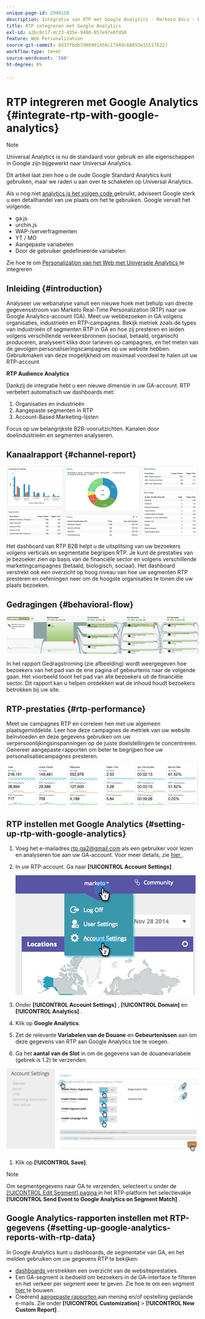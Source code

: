 ```yaml
---
unique-page-id: 2949158
description: Integratie van RTP met Google Analytics - Marketo Docs - Productdocumentatie
title: RTP integreren met Google Analytics
exl-id: a2bc0c17-dc23-435e-9480-857e97e6fd50
feature: Web Personalization
source-git-commit: 0d37fbdb7d08901458c1744dc68893e155176327
workflow-type: tm+mt
source-wordcount: '560'
ht-degree: 0%

---
```


# RTP integreren met Google Analytics {#integrate-rtp-with-google-analytics}

>[!NOTE]
>
>Universal Analytics is nu de standaard voor gebruik en alle eigenschappen in Google zijn bijgewerkt naar Universal Analytics.
>
>Dit artikel laat zien hoe u de oude Google Standard Analytics kunt gebruiken, maar we raden u aan over te schakelen op Universal Analytics.
>
>Als u nog niet [ analytics.js het volgen code ](https://developers.google.com/analytics/devguides/collection/analyticsjs/) gebruikt, adviseert Google sterk u een detailhandel van uw plaats om het te gebruiken. Google vervalt het volgende:
>
>* ga.js
>* urchin.js
>* WAP-/serverfragmenten
>* YT / MO
>* Aangepaste variabelen
>* Door de gebruiker gedefinieerde variabelen
>
>Zie hoe te om [ Personalization van het Web met Universele Analytics ](/help/marketo/product-docs/web-personalization/reporting-for-web-personalization/web-analytics-integrations/integrate-rtp-with-google-universal-analytics.md) te integreren

## Inleiding {#introduction}

Analyseer uw webanalyse vanuit een nieuwe hoek met behulp van directe gegevensstroom van Marketo Real-Time Personalization (RTP) naar uw Google Analytics-account (GA). Meet uw webbezoeken in GA volgens organisaties, industrieën en RTP-campagnes. Bekijk metriek zoals de types van industrieën of segmenten RTP in GA en hoe zij presteren en leiden volgens verschillende verkeersbronnen (sociaal, betaald, organisch) produceren, analyseert kliks door tarieven op campagnes, en het meten van de gevolgen personaliseringscampagnes op uw website hebben. Gebruikmaken van deze mogelijkheid om maximaal voordeel te halen uit uw RTP-account

**RTP Audience Analytics**

Dankzij de integratie hebt u een nieuwe dimensie in uw GA-account. RTP verbetert automatisch uw dashboards met:

1. Organisaties en industrieën
1. Aangepaste segmenten in RTP
1. Account-Based Marketing-lijsten

Focus op uw belangrijkste B2B-vooruitzichten. Kanalen door doelindustrieën en segmenten analyseren.

## Kanaalrapport {#channel-report}

![](assets/image2014-11-28-16-3a39-3a28.png)

Het dashboard van RTP B2B helpt u de uitsplitsing van uw bezoekers volgens verticals en segmentatie begrijpen RTP. Je kunt de prestaties van je bezoeker zien op basis van de financiële sector en volgens verschillende marketingcampagnes (betaald, biologisch, sociaal). Het dashboard verstrekt ook een overzicht op hoog niveau van hoe uw segmenten RTP presteren en oefeningen neer om de hoogste organisaties te tonen die uw plaats bezoeken.

## Gedragingen {#behavioral-flow}

![](assets/image2014-11-28-16-3a40-3a43.png)

In het rapport Gedragstroming (zie afbeelding) wordt weergegeven hoe bezoekers van het pad van de ene pagina of gebeurtenis naar de volgende gaan. Het voorbeeld toont het pad van alle bezoekers uit de financiële sector. Dit rapport kan u helpen ontdekken wat de inhoud houdt bezoekers betrokken bij uw site.

## RTP-prestaties {#rtp-performance}

Meet uw campagnes RTP en correleer hen met uw algemeen plaatsgemiddelde. Leer hoe deze campagnes de metriek van uw website beïnvloeden en deze gegevens gebruiken om uw verpersoonlijkingsinspanningen op de juiste doelstellingen te concentreren. Genereer aangepaste rapporten om beter te begrijpen hoe uw personalisatiecampagnes presteren.

![](assets/image2014-11-28-16-3a47-3a0.png)

## RTP instellen met Google Analytics {#setting-up-rtp-with-google-analytics}

1. Voeg het e-mailadres rtp.ga2@gmail.com als een gebruiker voor lezen en analyseren toe aan uw GA-account. Voor meer details, zie [ hier ](https://support.google.com/analytics/answer/2884495?hl=en).

1. In uw RTP-account. Ga naar **[!UICONTROL Account Settings]** .

   ![](assets/image2014-11-28-16-3a54-3a40.png)

1. Onder **[!UICONTROL Account Settings]** , **[!UICONTROL Domain]** en **[!UICONTROL Analytics]** .

1. Klik op **Google Analytics**.

1. Zet de relevante **Variabelen van de Douane** en **Gebeurtenissen** aan om deze gegevens van RTP aan Google Analytics toe te voegen.

1. Ga het **aantal van de Slot** in om de gegevens van de douanevariabele (gebrek is 1.2) te verzenden.

![](assets/image2014-11-28-17-3a0-3a17.png)

1. Klik op **[!UICONTROL Save]**.

>[!NOTE]
>
>Om segmentgegevens naar GA te verzenden, selecteert u onder de [[!UICONTROL Edit Segment] pagina ](/help/marketo/product-docs/web-personalization/using-web-segments/create-a-basic-web-segment.md) in het RTP-platform het selectievakje **[!UICONTROL Send Event to Google Analytics on Segment Match]** .

## Google Analytics-rapporten instellen met RTP-gegevens {#setting-up-google-analytics-reports-with-rtp-data}

In Google Analytics kunt u dashboards, de segmentatie van GA, en het melden gebruiken om uw gegevens RTP te bekijken:

* [ dashboards ](https://support.google.com/analytics/answer/1068216?hl=en) verstrekken een overzicht van de websiteprestaties.
* Een GA-segment is bedoeld om bezoekers in de GA-interface te filteren en het verkeer per segment weer te geven. Zie hoe te om een segment [ hier ](https://support.google.com/analytics/answer/3124493?hl=en) te bouwen.
* Creërend [ aangepaste rapporten ](https://support.google.com/analytics/answer/1033013?hl=en) aan mening en/of opstelling geplande e-mails. Zie onder **[!UICONTROL Customization]** > **[!UICONTROL New Custom Report]** .
